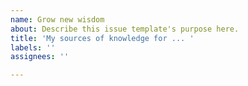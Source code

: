 ```yaml
---
name: Grow new wisdom
about: Describe this issue template's purpose here.
title: 'My sources of knowledge for ... '
labels: ''
assignees: ''

---
```



